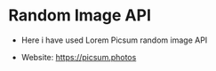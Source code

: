 # Random Image API

- Here i have used Lorem Picsum random image API 

- Website: https://picsum.photos
